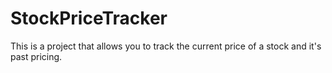 # StockPriceTracker
This is a project that allows you to track the current price of a stock and it's past pricing.
